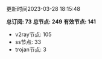 更新时间2023-03-28 18:15:48

**总订阅: 73**
**总节点: 249**
**有效节点: 141**
- v2ray节点: 105
- ss节点: 33
- trojan节点: 3
